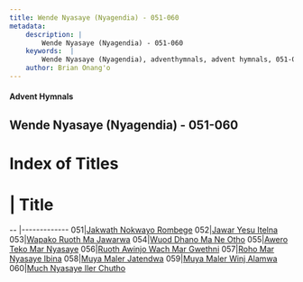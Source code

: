 ```yaml
---
title: Wende Nyasaye (Nyagendia) - 051-060
metadata:
    description: |
        Wende Nyasaye (Nyagendia) - 051-060
    keywords:  |
        Wende Nyasaye (Nyagendia), adventhymnals, advent hymnals, 051-060
    author: Brian Onang'o
---
```


#### Advent Hymnals
## Wende Nyasaye (Nyagendia) - 051-060

# Index of Titles
# | Title                        
-- |-------------
051|[Jakwath Nokwayo Rombege](/wende-nyasaye/001-100/051-060/Jakwath-Nokwayo-Rombege)
052|[Jawar Yesu Itelna](/wende-nyasaye/001-100/051-060/Jawar-Yesu-Itelna)
053|[Wapako Ruoth Ma Jawarwa](/wende-nyasaye/001-100/051-060/Wapako-Ruoth-Ma-Jawarwa)
054|[Wuod Dhano Ma Ne Otho](/wende-nyasaye/001-100/051-060/Wuod-Dhano-Ma-Ne-Otho)
055|[Awero Teko Mar Nyasaye](/wende-nyasaye/001-100/051-060/Awero-Teko-Mar-Nyasaye)
056|[Ruoth Awinjo Wach Mar Gwethni](/wende-nyasaye/001-100/051-060/Ruoth-Awinjo-Wach-Mar-Gwethni)
057|[Roho Mar Nyasaye Ibina](/wende-nyasaye/001-100/051-060/Roho-Mar-Nyasaye-Ibina)
058|[Muya Maler Jatendwa](/wende-nyasaye/001-100/051-060/Muya-Maler-Jatendwa)
059|[Muya Maler Winj Alamwa](/wende-nyasaye/001-100/051-060/Muya-Maler-Winj-Alamwa)
060|[Much Nyasaye Iler Chutho](/wende-nyasaye/001-100/051-060/Much-Nyasaye-Iler-Chutho)